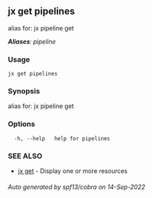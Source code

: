 ## jx get pipelines

alias for: jx pipeline get

***Aliases**: pipeline*

### Usage

```
jx get pipelines
```

### Synopsis

alias for: jx pipeline get

### Options

```
  -h, --help   help for pipelines
```

### SEE ALSO

* [jx get](jx_get.md)	 - Display one or more resources

###### Auto generated by spf13/cobra on 14-Sep-2022
